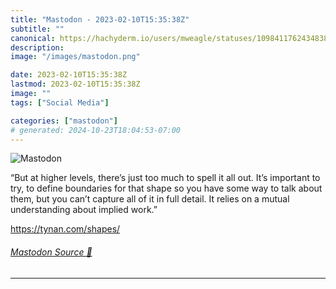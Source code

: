 ```yaml
---
title: "Mastodon - 2023-02-10T15:35:38Z"
subtitle: ""
canonical: https://hachyderm.io/users/mweagle/statuses/109841176243483832
description:
image: "/images/mastodon.png"

date: 2023-02-10T15:35:38Z
lastmod: 2023-02-10T15:35:38Z
image: ""
tags: ["Social Media"]

categories: ["mastodon"]
# generated: 2024-10-23T18:04:53-07:00
---
```

![Mastodon](/images/mastodon.png)

<p>“But at higher levels, there’s just too much to spell it all out. It’s important to try, to define boundaries for that shape so you have some way to talk about them, but you can’t capture all of it in full detail. It relies on a mutual understanding about implied work.”</p><p><a href="https://tynan.com/shapes/" target="_blank" rel="nofollow noopener noreferrer" translate="no"><span class="invisible">https://</span><span class="">tynan.com/shapes/</span><span class="invisible"></span></a></p>


###### [Mastodon Source 🐘](https://hachyderm.io/@mweagle/109841176243483832)

___
